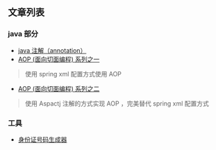 ## 文章列表

### java 部分
- [java 注解（annotation）][1]
- [AOP (面向切面编程) 系列之一][2]
> 使用 spring xml 配置方式使用 AOP
- [AOP (面向切面编程) 系列之二][3]
> 使用 Aspactj 注解的方式实现 AOP ，完美替代 spring xml 配置方式


### 工具
+ [身份证号码生成器][200]




[1]: https://hou-xx.github.io/JavaAnnotation-AOP/java-annotation.html
[2]: https://hou-xx.github.io/JavaAnnotation-AOP/java-aop-1.html
[3]: https://hou-xx.github.io/JavaAnnotation-AOP/java-aop-1.html
[200]: https://hou-xx.github.io/IdNumGenerate/

